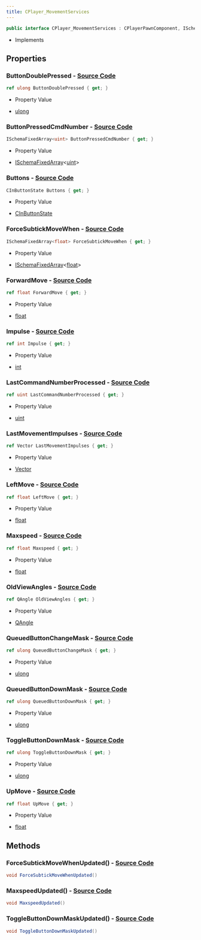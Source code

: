 ```yaml
---
title: CPlayer_MovementServices
---
```


```csharp
public interface CPlayer_MovementServices : CPlayerPawnComponent, ISchemaClass<CPlayerPawnComponent>, ISchemaClass<CPlayer_MovementServices>, ISchemaField, ISchemaClass, INativeHandle
```

- Implements

## Properties

### **ButtonDoublePressed** - [Source Code](https://github.com/swiftly-solution/swiftlys2/blob/main/managed/src/SwiftlyS2.Generated/Schemas/Interfaces/CPlayer_MovementServices.cs#L24)

```csharp
ref ulong ButtonDoublePressed { get; }
```

- Property Value

- [ulong](https://learn.microsoft.com/dotnet/api/system.uint64)

### **ButtonPressedCmdNumber** - [Source Code](https://github.com/swiftly-solution/swiftlys2/blob/main/managed/src/SwiftlyS2.Generated/Schemas/Interfaces/CPlayer_MovementServices.cs#L26)

```csharp
ISchemaFixedArray<uint> ButtonPressedCmdNumber { get; }
```

- Property Value

- [ISchemaFixedArray](/docs/api/shared/schemas/ischemafixedarray-1)<[uint](https://learn.microsoft.com/dotnet/api/system.uint32)>

### **Buttons** - [Source Code](https://github.com/swiftly-solution/swiftlys2/blob/main/managed/src/SwiftlyS2.Generated/Schemas/Interfaces/CPlayer_MovementServices.cs#L18)

```csharp
CInButtonState Buttons { get; }
```

- Property Value

- [CInButtonState](/docs/api/shared/schemadefinitions/cinbuttonstate)

### **ForceSubtickMoveWhen** - [Source Code](https://github.com/swiftly-solution/swiftlys2/blob/main/managed/src/SwiftlyS2.Generated/Schemas/Interfaces/CPlayer_MovementServices.cs#L34)

```csharp
ISchemaFixedArray<float> ForceSubtickMoveWhen { get; }
```

- Property Value

- [ISchemaFixedArray](/docs/api/shared/schemas/ischemafixedarray-1)<[float](https://learn.microsoft.com/dotnet/api/system.single)>

### **ForwardMove** - [Source Code](https://github.com/swiftly-solution/swiftlys2/blob/main/managed/src/SwiftlyS2.Generated/Schemas/Interfaces/CPlayer_MovementServices.cs#L36)

```csharp
ref float ForwardMove { get; }
```

- Property Value

- [float](https://learn.microsoft.com/dotnet/api/system.single)

### **Impulse** - [Source Code](https://github.com/swiftly-solution/swiftlys2/blob/main/managed/src/SwiftlyS2.Generated/Schemas/Interfaces/CPlayer_MovementServices.cs#L16)

```csharp
ref int Impulse { get; }
```

- Property Value

- [int](https://learn.microsoft.com/dotnet/api/system.int32)

### **LastCommandNumberProcessed** - [Source Code](https://github.com/swiftly-solution/swiftlys2/blob/main/managed/src/SwiftlyS2.Generated/Schemas/Interfaces/CPlayer_MovementServices.cs#L28)

```csharp
ref uint LastCommandNumberProcessed { get; }
```

- Property Value

- [uint](https://learn.microsoft.com/dotnet/api/system.uint32)

### **LastMovementImpulses** - [Source Code](https://github.com/swiftly-solution/swiftlys2/blob/main/managed/src/SwiftlyS2.Generated/Schemas/Interfaces/CPlayer_MovementServices.cs#L42)

```csharp
ref Vector LastMovementImpulses { get; }
```

- Property Value

- [Vector](/docs/api/shared/natives/vector)

### **LeftMove** - [Source Code](https://github.com/swiftly-solution/swiftlys2/blob/main/managed/src/SwiftlyS2.Generated/Schemas/Interfaces/CPlayer_MovementServices.cs#L38)

```csharp
ref float LeftMove { get; }
```

- Property Value

- [float](https://learn.microsoft.com/dotnet/api/system.single)

### **Maxspeed** - [Source Code](https://github.com/swiftly-solution/swiftlys2/blob/main/managed/src/SwiftlyS2.Generated/Schemas/Interfaces/CPlayer_MovementServices.cs#L32)

```csharp
ref float Maxspeed { get; }
```

- Property Value

- [float](https://learn.microsoft.com/dotnet/api/system.single)

### **OldViewAngles** - [Source Code](https://github.com/swiftly-solution/swiftlys2/blob/main/managed/src/SwiftlyS2.Generated/Schemas/Interfaces/CPlayer_MovementServices.cs#L44)

```csharp
ref QAngle OldViewAngles { get; }
```

- Property Value

- [QAngle](/docs/api/shared/natives/qangle)

### **QueuedButtonChangeMask** - [Source Code](https://github.com/swiftly-solution/swiftlys2/blob/main/managed/src/SwiftlyS2.Generated/Schemas/Interfaces/CPlayer_MovementServices.cs#L22)

```csharp
ref ulong QueuedButtonChangeMask { get; }
```

- Property Value

- [ulong](https://learn.microsoft.com/dotnet/api/system.uint64)

### **QueuedButtonDownMask** - [Source Code](https://github.com/swiftly-solution/swiftlys2/blob/main/managed/src/SwiftlyS2.Generated/Schemas/Interfaces/CPlayer_MovementServices.cs#L20)

```csharp
ref ulong QueuedButtonDownMask { get; }
```

- Property Value

- [ulong](https://learn.microsoft.com/dotnet/api/system.uint64)

### **ToggleButtonDownMask** - [Source Code](https://github.com/swiftly-solution/swiftlys2/blob/main/managed/src/SwiftlyS2.Generated/Schemas/Interfaces/CPlayer_MovementServices.cs#L30)

```csharp
ref ulong ToggleButtonDownMask { get; }
```

- Property Value

- [ulong](https://learn.microsoft.com/dotnet/api/system.uint64)

### **UpMove** - [Source Code](https://github.com/swiftly-solution/swiftlys2/blob/main/managed/src/SwiftlyS2.Generated/Schemas/Interfaces/CPlayer_MovementServices.cs#L40)

```csharp
ref float UpMove { get; }
```

- Property Value

- [float](https://learn.microsoft.com/dotnet/api/system.single)

## Methods

### **ForceSubtickMoveWhenUpdated()** - [Source Code](https://github.com/swiftly-solution/swiftlys2/blob/main/managed/src/SwiftlyS2.Generated/Schemas/Interfaces/CPlayer_MovementServices.cs#L48)

```csharp
void ForceSubtickMoveWhenUpdated()
```

### **MaxspeedUpdated()** - [Source Code](https://github.com/swiftly-solution/swiftlys2/blob/main/managed/src/SwiftlyS2.Generated/Schemas/Interfaces/CPlayer_MovementServices.cs#L47)

```csharp
void MaxspeedUpdated()
```

### **ToggleButtonDownMaskUpdated()** - [Source Code](https://github.com/swiftly-solution/swiftlys2/blob/main/managed/src/SwiftlyS2.Generated/Schemas/Interfaces/CPlayer_MovementServices.cs#L46)

```csharp
void ToggleButtonDownMaskUpdated()
```

